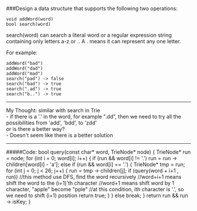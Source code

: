 ###Design a data structure that supports the following two operations:

    void addWord(word)
    bool search(word)
     
search(word) can search a literal word or a regular expression string   
containing only letters a-z or .. A . means it can represent any one letter.

For example:

    addWord("bad")
    addWord("dad")
    addWord("mad")
    search("pad") -> false
    search("bad") -> true
    search(".ad") -> true
    search("b..") -> true

---
My Thought:
        similar with search in Trie   
        - if there is a '.' in the word, for example ".dd", then we need to try all the possibilities from 'add', 'bdd', to 'zdd'   
        or is there a better way?    
        - Doesn't seem like there is a better solution

---
#####Code:
        bool query(const char* word, TrieNode* node) {
            TrieNode* run = node;
                for (int i = 0; word[i]; i++) {
                    if (run && word[i] != '.')
                        run = run -> children[word[i] - 'a'];
                    else if (run && word[i] == '.') { 
                        TrieNode* tmp = run;
                        for (int j = 0; j < 26; j++) {
                            run = tmp -> children[j];
                            if (query(word + i+1 , run))  //this method use DFS, find the word recursively 
					                        	//word+i+1 means shift the word to the (i+1)'th character
					                        	//word+1 means shift word by 1 character, "apple" become "pple"
					    	                    //at this condition, ith character is '.', so we need to shift (i+1) position
                                return true;
                        }
                    }
                    else break;
                }
            return run && run -> isKey; 
        }
        
